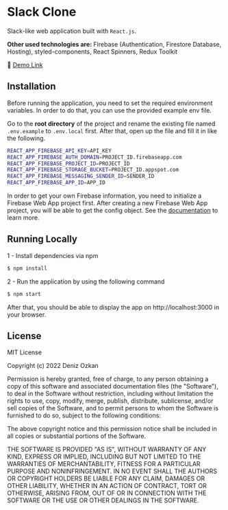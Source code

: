 # Slack Clone

Slack-like web application built with `React.js`.

**Other used technologies are:** Firebase (Authentication, Firestore Database, Hosting), styled-components, React Spinners, Redux Toolkit

🔗 [Demo Link](https://slack-clone-6cc34.web.app/)

## Installation

Before running the application, you need to set the required environment variables. In order to do that, you can use the provided example env file.

Go to the **root directory** of the project and rename the existing file named `.env.example` to `.env.local` first. After that, open up the file and fill it in like the following.

```bash
REACT_APP_FIREBASE_API_KEY=API_KEY
REACT_APP_FIREBASE_AUTH_DOMAIN=PROJECT_ID.firebaseapp.com
REACT_APP_FIREBASE_PROJECT_ID=PROJECT_ID
REACT_APP_FIREBASE_STORAGE_BUCKET=PROJECT_ID.appspot.com
REACT_APP_FIREBASE_MESSAGING_SENDER_ID=SENDER_ID
REACT_APP_FIREBASE_APP_ID=APP_ID
```

In order to get your own Firebase information, you need to initialize a Firebase Web App project first. After creating a new Firebase Web App project, you will be able to get the config object. See the [documentation](https://firebase.google.com/docs/web/learn-more#config-object) to learn more.

## Running Locally

1 - Install dependencies via npm

```bash
$ npm install
```

2 - Run the application by using the following command

```bash
$ npm start
```

After that, you should be able to display the app on http://localhost:3000 in your browser.

## License

MIT License

Copyright (c) 2022 Deniz Ozkan

Permission is hereby granted, free of charge, to any person obtaining a copy
of this software and associated documentation files (the "Software"), to deal
in the Software without restriction, including without limitation the rights
to use, copy, modify, merge, publish, distribute, sublicense, and/or sell
copies of the Software, and to permit persons to whom the Software is
furnished to do so, subject to the following conditions:

The above copyright notice and this permission notice shall be included in all
copies or substantial portions of the Software.

THE SOFTWARE IS PROVIDED "AS IS", WITHOUT WARRANTY OF ANY KIND, EXPRESS OR
IMPLIED, INCLUDING BUT NOT LIMITED TO THE WARRANTIES OF MERCHANTABILITY,
FITNESS FOR A PARTICULAR PURPOSE AND NONINFRINGEMENT. IN NO EVENT SHALL THE
AUTHORS OR COPYRIGHT HOLDERS BE LIABLE FOR ANY CLAIM, DAMAGES OR OTHER
LIABILITY, WHETHER IN AN ACTION OF CONTRACT, TORT OR OTHERWISE, ARISING FROM,
OUT OF OR IN CONNECTION WITH THE SOFTWARE OR THE USE OR OTHER DEALINGS IN THE
SOFTWARE.
